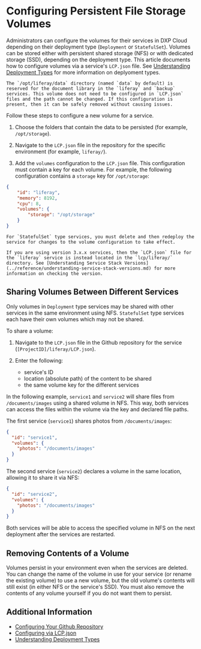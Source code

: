 # Configuring Persistent File Storage Volumes

Administrators can configure the volumes for their services in DXP Cloud depending on their deployment type (`Deployment` or `StatefulSet`). Volumes can be stored either with persistent shared storage (NFS) or with dedicated storage (SSD), depending on the deployment type. This article documents how to configure volumes via a service's `LCP.json` file. See [Understanding Deployment Types](./understanding-deployment-types.md) for more information on deplyoment types.

```{note}
The `/opt/liferay/data` directory (named `data` by default) is reserved for the document library in the `liferay` and `backup` services. This volume does not need to be configured in `LCP.json` files and the path cannot be changed. If this configuration is present, then it can be safely removed without causing issues.
```

Follow these steps to configure a new volume for a service.

1. Choose the folders that contain the data to be persisted (for example, `/opt/storage`).

1. Navigate to the `LCP.json` file in the repository for the specific environment (for example, `liferay/`).

1. Add the `volumes` configuration to the `LCP.json` file. This configuration must contain a key for each volume. For example, the following configuration contains a `storage` key for `/opt/storage`:

```json
{
    "id": "liferay",
    "memory": 8192,
    "cpu": 8,
    "volumes": {
        "storage": "/opt/storage"
    }
}
```

```{important}
For `StatefulSet` type services, you must delete and then redeploy the service for changes to the volume configuration to take effect.
```

```{note}
If you are using version 3.x.x services, then the `LCP.json` file for the `liferay` service is instead located in the `lcp/liferay/` directory. See [Understanding Service Stack Versions](../reference/understanding-service-stack-versions.md) for more information on checking the version.
```

## Sharing Volumes Between Different Services

Only volumes in `Deployment` type services may be shared with other services in the same environment using NFS. `StatefulSet` type services each have their own volumes which may not be shared.

To share a volume:

1. Navigate to the `LCP.json` file in the Github repository for the service (`[ProjectID]/liferay/LCP.json`).

1. Enter the following:
     * service's ID
     * location (absolute path) of the content to be shared
     * the same volume key for the different services

In the following example, `service1` and `service2` will share files from `/documents/images` using a shared volume in NFS. This way, both services can access the files within the volume via the key and declared file paths.

The first service (`service1`) shares photos from `/documents/images`:

```json
{
  "id": "service1",
  "volumes": {
    "photos": "/documents/images"
  }
}
```

The second service (`service2`) declares a volume in the same location, allowing it to share it via NFS:

```json
{
  "id": "service2",
  "volumes": {
    "photos": "/documents/images"
  }
}
```

Both services will be able to access the specified volume in NFS on the next deployment after the services are restarted.

## Removing Contents of a Volume

Volumes persist in your environment even when the services are deleted. You can change the name of the volume in use for your service (or rename the existing volume) to use a new volume, but the old volume's contents will still exist (in either NFS or the service's SSD). You must also remove the contents of any volume yourself if you do not want them to persist.

## Additional Information

* [Configuring Your Github Repository](../getting-started/configuring-your-github-repository.md)
* [Configuring via LCP.json](../reference/configuration-via-lcp-json.md)
* [Understanding Deployment Types](./understanding-deployment-types.md)
